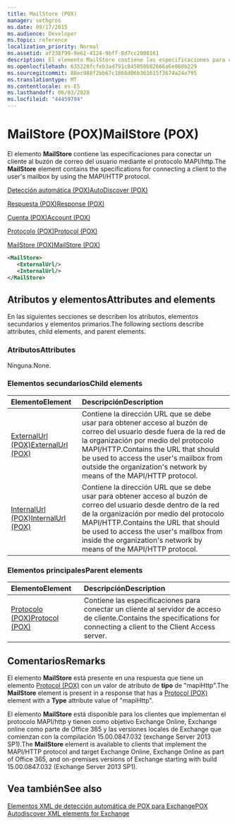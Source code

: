 ```yaml
---
title: MailStore (POX)
manager: sethgros
ms.date: 09/17/2015
ms.audience: Developer
ms.topic: reference
localization_priority: Normal
ms.assetid: af338f99-9e62-4124-9bff-8d7cc2008161
description: El elemento MailStore contiene las especificaciones para conectar un cliente al buzón de correo del usuario mediante el protocolo MAPI/HTTP.
ms.openlocfilehash: 635228fcfeb3ad791c845050b82666a6e060b229
ms.sourcegitcommit: 88ec988f2bb67c1866d06b361615f3674a24e795
ms.translationtype: MT
ms.contentlocale: es-ES
ms.lasthandoff: 06/03/2020
ms.locfileid: "44459794"
---
```

# <a name="mailstore-pox"></a><span data-ttu-id="02c62-103">MailStore (POX)</span><span class="sxs-lookup"><span data-stu-id="02c62-103">MailStore (POX)</span></span>

<span data-ttu-id="02c62-104">El elemento **MailStore** contiene las especificaciones para conectar un cliente al buzón de correo del usuario mediante el protocolo MAPI/http.</span><span class="sxs-lookup"><span data-stu-id="02c62-104">The **MailStore** element contains the specifications for connecting a client to the user's mailbox by using the MAPI/HTTP protocol.</span></span> 
  
[<span data-ttu-id="02c62-105">Detección automática (POX)</span><span class="sxs-lookup"><span data-stu-id="02c62-105">AutoDiscover (POX)</span></span>](autodiscover-pox.md)
  
[<span data-ttu-id="02c62-106">Respuesta (POX)</span><span class="sxs-lookup"><span data-stu-id="02c62-106">Response (POX)</span></span>](response-pox.md)
  
[<span data-ttu-id="02c62-107">Cuenta (POX)</span><span class="sxs-lookup"><span data-stu-id="02c62-107">Account (POX)</span></span>](account-pox.md)
  
[<span data-ttu-id="02c62-108">Protocolo (POX)</span><span class="sxs-lookup"><span data-stu-id="02c62-108">Protocol (POX)</span></span>](protocol-pox.md)
  
[<span data-ttu-id="02c62-109">MailStore (POX)</span><span class="sxs-lookup"><span data-stu-id="02c62-109">MailStore (POX)</span></span>](mailstore-pox.md)
  
```XML
<MailStore>
   <ExternalUrl/>
   <InternalUrl/>
</MailStore>
```

## <a name="attributes-and-elements"></a><span data-ttu-id="02c62-110">Atributos y elementos</span><span class="sxs-lookup"><span data-stu-id="02c62-110">Attributes and elements</span></span>

<span data-ttu-id="02c62-111">En las siguientes secciones se describen los atributos, elementos secundarios y elementos primarios.</span><span class="sxs-lookup"><span data-stu-id="02c62-111">The following sections describe attributes, child elements, and parent elements.</span></span>
  
### <a name="attributes"></a><span data-ttu-id="02c62-112">Atributos</span><span class="sxs-lookup"><span data-stu-id="02c62-112">Attributes</span></span>

<span data-ttu-id="02c62-113">Ninguna.</span><span class="sxs-lookup"><span data-stu-id="02c62-113">None.</span></span>
  
### <a name="child-elements"></a><span data-ttu-id="02c62-114">Elementos secundarios</span><span class="sxs-lookup"><span data-stu-id="02c62-114">Child elements</span></span>

|<span data-ttu-id="02c62-115">**Elemento**</span><span class="sxs-lookup"><span data-stu-id="02c62-115">**Element**</span></span>|<span data-ttu-id="02c62-116">**Descripción**</span><span class="sxs-lookup"><span data-stu-id="02c62-116">**Description**</span></span>|
|:-----|:-----|
|[<span data-ttu-id="02c62-117">ExternalUrl (POX)</span><span class="sxs-lookup"><span data-stu-id="02c62-117">ExternalUrl (POX)</span></span>](externalurl-pox.md) <br/> |<span data-ttu-id="02c62-118">Contiene la dirección URL que se debe usar para obtener acceso al buzón de correo del usuario desde fuera de la red de la organización por medio del protocolo MAPI/HTTP.</span><span class="sxs-lookup"><span data-stu-id="02c62-118">Contains the URL that should be used to access the user's mailbox from outside the organization's network by means of the MAPI/HTTP protocol.</span></span>  <br/> |
|[<span data-ttu-id="02c62-119">InternalUrl (POX)</span><span class="sxs-lookup"><span data-stu-id="02c62-119">InternalUrl (POX)</span></span>](internalurl-pox.md) <br/> |<span data-ttu-id="02c62-120">Contiene la dirección URL que se debe usar para obtener acceso al buzón de correo del usuario desde dentro de la red de la organización por medio del protocolo MAPI/HTTP.</span><span class="sxs-lookup"><span data-stu-id="02c62-120">Contains the URL that should be used to access the user's mailbox from inside the organization's network by means of the MAPI/HTTP protocol.</span></span>  <br/> |
   
### <a name="parent-elements"></a><span data-ttu-id="02c62-121">Elementos principales</span><span class="sxs-lookup"><span data-stu-id="02c62-121">Parent elements</span></span>

|<span data-ttu-id="02c62-122">**Elemento**</span><span class="sxs-lookup"><span data-stu-id="02c62-122">**Element**</span></span>|<span data-ttu-id="02c62-123">**Descripción**</span><span class="sxs-lookup"><span data-stu-id="02c62-123">**Description**</span></span>|
|:-----|:-----|
|[<span data-ttu-id="02c62-124">Protocolo (POX)</span><span class="sxs-lookup"><span data-stu-id="02c62-124">Protocol (POX)</span></span>](protocol-pox.md) <br/> |<span data-ttu-id="02c62-125">Contiene las especificaciones para conectar un cliente al servidor de acceso de cliente.</span><span class="sxs-lookup"><span data-stu-id="02c62-125">Contains the specifications for connecting a client to the Client Access server.</span></span>  <br/> |
   
## <a name="remarks"></a><span data-ttu-id="02c62-126">Comentarios</span><span class="sxs-lookup"><span data-stu-id="02c62-126">Remarks</span></span>

<span data-ttu-id="02c62-127">El elemento **MailStore** está presente en una respuesta que tiene un elemento [Protocol (POX)](protocol-pox.md) con un valor de atributo de **tipo** de "mapiHttp".</span><span class="sxs-lookup"><span data-stu-id="02c62-127">The **MailStore** element is present in a response that has a [Protocol (POX)](protocol-pox.md) element with a **Type** attribute value of "mapiHttp".</span></span> 
  
<span data-ttu-id="02c62-128">El elemento **MailStore** está disponible para los clientes que implementan el protocolo MAPI/http y tienen como objetivo Exchange Online, Exchange online como parte de Office 365 y las versiones locales de Exchange que comienzan con la compilación 15.00.0847.032 (exchange Server 2013 SP1).</span><span class="sxs-lookup"><span data-stu-id="02c62-128">The **MailStore** element is available to clients that implement the MAPI/HTTP protocol and target Exchange Online, Exchange Online as part of Office 365, and on-premises versions of Exchange starting with build 15.00.0847.032 (Exchange Server 2013 SP1).</span></span> 
  
## <a name="see-also"></a><span data-ttu-id="02c62-129">Vea también</span><span class="sxs-lookup"><span data-stu-id="02c62-129">See also</span></span>



[<span data-ttu-id="02c62-130">Elementos XML de detección automática de POX para Exchange</span><span class="sxs-lookup"><span data-stu-id="02c62-130">POX Autodiscover XML elements for Exchange</span></span>](pox-autodiscover-xml-elements-for-exchange.md)

